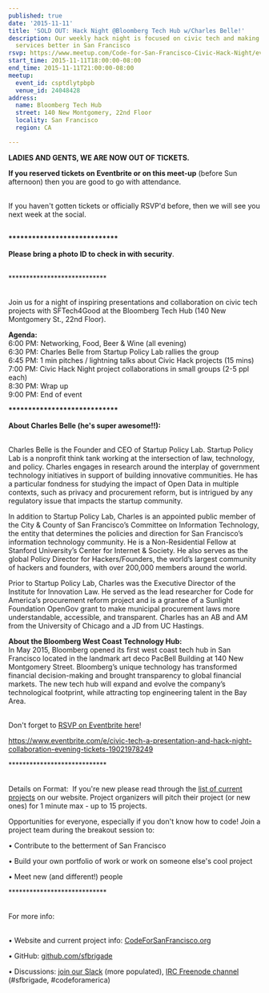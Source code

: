 ```yaml
---
published: true
date: '2015-11-11'
title: 'SOLD OUT: Hack Night @Bloomberg Tech Hub w/Charles Belle!'
description: Our weekly hack night is focused on civic tech and making government
  services better in San Francisco
rsvp: https://www.meetup.com/Code-for-San-Francisco-Civic-Hack-Night/events/226283308/
start_time: 2015-11-11T18:00:00-08:00
end_time: 2015-11-11T21:00:00-08:00
meetup:
  event_id: csptdlytpbpb
  venue_id: 24048428
address:
  name: Bloomberg Tech Hub
  street: 140 New Montgomery, 22nd Floor
  locality: San Francisco
  region: CA

---
```

<!-- imported via scripts/generate-events-from-meetup -->
<p><b>LADIES AND GENTS, WE ARE NOW OUT OF TICKETS.<br/></b></p> <p><b>If you reserved tickets on Eventbrite or on this meet-up</b> (before Sun afternoon) then you are good to go with attendance.</p> <p><br/>If you haven't gotten tickets or officially RSVP'd before, then we will see you next week at the social.</p> <p><br/><b>****************************<br/></b></p> <p><b>Please bring a photo ID to check in with security</b>.</p> <p><br/>****************************</p> <p><br/>Join us for a night of inspiring presentations and collaboration on civic tech projects with SFTech4Good at the Bloomberg Tech Hub (140 New Montgomery St., 22nd Floor).</p> <p><b>Agenda: </b><br/>6:00 PM: Networking, Food, Beer &amp; Wine (all evening) <br/>6:30 PM: Charles Belle from Startup Policy Lab rallies the group <br/>6:45 PM: 1 min pitches / lightning talks about Civic Hack projects (15 mins) <br/>7:00 PM: Civic Hack Night project collaborations in small groups (2-5 ppl each) <br/>8:30 PM: Wrap up <br/>9:00 PM: End of event</p> <p><b>****************************<br/></b></p> <p><b>About Charles Belle (he's super awesome!!): </b></p> <p><br/>Charles Belle is the Founder and CEO of Startup Policy Lab. Startup Policy Lab is a nonprofit think tank working at the intersection of law, technology, and policy. Charles engages in research around the interplay of government technology initiatives in support of building innovative communities. He has a particular fondness for studying the impact of Open Data in multiple contexts, such as privacy and procurement reform, but is intrigued by any regulatory issue that impacts the startup community.</p> <p>In addition to Startup Policy Lab, Charles is an appointed public member of the City &amp; County of San Francisco’s Committee on Information Technology, the entity that determines the policies and direction for San Francisco’s information technology community. He is a Non-Residential Fellow at Stanford University’s Center for Internet &amp; Society. He also serves as the global Policy Director for Hackers/Founders, the world’s largest community of hackers and founders, with over 200,000 members around the world.</p> <p>Prior to Startup Policy Lab, Charles was the Executive Director of the Institute for Innovation Law. He served as the lead researcher for Code for America’s procurement reform project and is a grantee of a Sunlight Foundation OpenGov grant to make municipal procurement laws more understandable, accessible, and transparent. Charles has an AB and AM from the University of Chicago and a JD from UC Hastings.</p> <p><b>About the Bloomberg West Coast Technology Hub: </b><br/>In May 2015, Bloomberg opened its first west coast tech hub in San Francisco located in the landmark art deco PacBell Building at 140 New Montgomery Street. Bloomberg’s unique technology has transformed financial decision-making and brought transparency to global financial markets. The new tech hub will expand and evolve the company’s technological footprint, while attracting top engineering talent in the Bay Area.</p> <p><br/>Don't forget to <a href="https://www.eventbrite.com/e/civic-tech-a-presentation-and-hack-night-collaboration-evening-tickets-19021978249">RSVP on Eventbrite here</a>!</p> <p><a href="https://www.eventbrite.com/e/civic-tech-a-presentation-and-hack-night-collaboration-evening-tickets-19021978249"><a href="https://www.eventbrite.com/e/civic-tech-a-presentation-and-hack-night-collaboration-evening-tickets-19021978249" class="linkified">https://www.eventbrite.com/e/civic-tech-a-presentation-and-hack-night-collaboration-evening-tickets-19021978249</a></a> </p> <p>****************************</p> <p><br/>Details on Format:  If you're new please read through the <a href="http://codeforsanfrancisco.org/projects/">list of current projects</a> on our website. Project organizers will pitch their project (or new ones) for 1 minute max - up to 15 projects. </p> <p>Opportunities for everyone, especially if you don't know how to code! Join a project team during the breakout session to: </p> <p>• Contribute to the betterment of San Francisco</p> <p>• Build your own portfolio of work or work on someone else's cool project </p> <p>• Meet new (and different!) people</p> <p>****************************</p> <p><br/>For more info:</p> <p><br/>• Website and current project info: <a href="http://www.codeforsanfrancisco.org">CodeForSanFrancisco.org</a></p> <p>• GitHub: <a href="https://www.github.com/sfbrigade">github.com/sfbrigade</a></p> <p>• Discussions: <a href="http://c4a.me/cfsfslack">join our Slack</a> (more populated), <a href="http://webchat.freenode.net/">IRC Freenode channel</a> (#sfbrigade, #codeforamerica)</p> 
